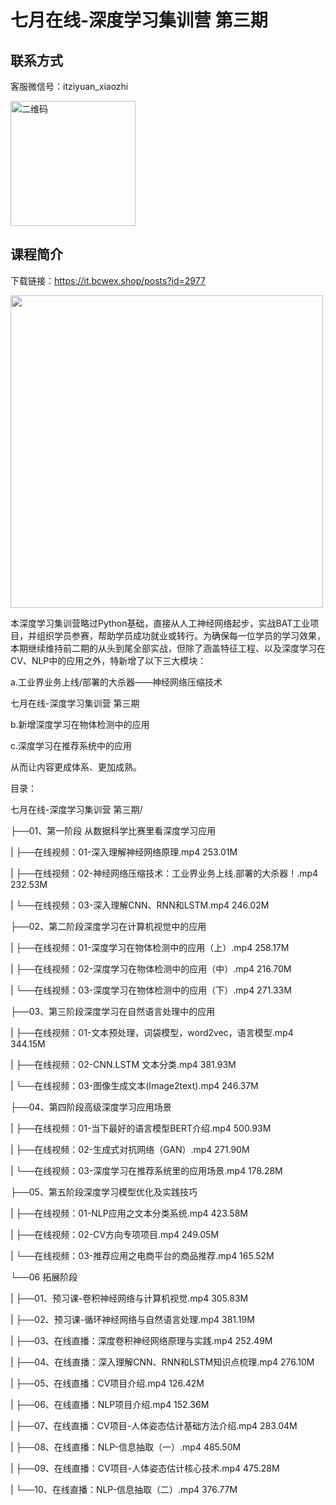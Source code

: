 # 七月在线-深度学习集训营 第三期

## 联系方式

客服微信号：itziyuan_xiaozhi

<img src="https://ziyuanyun.oss-cn-guangzhou.aliyuncs.com/common/20240614073449/666b82192834a.jpg" width="200" height="200" alt="二维码">

## 课程简介

下载链接：https://it.bcwex.shop/posts?id=2977

<img src="https://ziyuanyun.oss-cn-guangzhou.aliyuncs.com/yun/20240515153432/6644658844c68.jpg" width="500" alt="">

  本深度学习集训营略过Python基础，直接从人工神经网络起步，实战BAT工业项目，并组织学员参赛，帮助学员成功就业或转行。为确保每一位学员的学习效果，本期继续维持前二期的从头到尾全部实战，但除了涵盖特征工程、以及深度学习在CV、NLP中的应用之外，特新增了以下三大模块：

 a.工业界业务上线/部署的大杀器——神经网络压缩技术

 七月在线-深度学习集训营 第三期



 b.新增深度学习在物体检测中的应用

 c.深度学习在推荐系统中的应用

 从而让内容更成体系、更加成熟。

 目录：

 七月在线-深度学习集训营 第三期/

 ├──01、第一阶段 从数据科学比赛里看深度学习应用

 | ├──在线视频：01-深入理解神经网络原理.mp4 253.01M

 | ├──在线视频：02-神经网络压缩技术：工业界业务上线.部署的大杀器！.mp4 232.53M

 | └──在线视频：03-深入理解CNN、RNN和LSTM.mp4 246.02M

 ├──02、第二阶段深度学习在计算机视觉中的应用

 | ├──在线视频：01-深度学习在物体检测中的应用（上）.mp4 258.17M

 | ├──在线视频：02-深度学习在物体检测中的应用（中）.mp4 216.70M

 | └──在线视频：03-深度学习在物体检测中的应用（下）.mp4 271.33M

 ├──03、第三阶段深度学习在自然语言处理中的应用

 | ├──在线视频：01-文本预处理，词袋模型，word2vec，语言模型.mp4 344.15M

 | ├──在线视频：02-CNN.LSTM 文本分类.mp4 381.93M

 | └──在线视频：03-图像生成文本(Image2text).mp4 246.37M

 ├──04、第四阶段高级深度学习应用场景

 | ├──在线视频：01-当下最好的语言模型BERT介绍.mp4 500.93M

 | ├──在线视频：02-生成式对抗网络（GAN）.mp4 271.90M

 | └──在线视频：03-深度学习在推荐系统里的应用场景.mp4 178.28M

 ├──05、第五阶段深度学习模型优化及实践技巧

 | ├──在线视频：01-NLP应用之文本分类系统.mp4 423.58M

 | ├──在线视频：02-CV方向专项项目.mp4 249.05M

 | └──在线视频：03-推荐应用之电商平台的商品推荐.mp4 165.52M

 └──06 拓展阶段

 | ├──01、预习课-卷积神经网络与计算机视觉.mp4 305.83M

 | ├──02、预习课-循环神经网络与自然语言处理.mp4 381.19M

 | ├──03、在线直播：深度卷积神经网络原理与实践.mp4 252.49M

 | ├──04、在线直播：深入理解CNN、RNN和LSTM知识点梳理.mp4 276.10M

 | ├──05、在线直播：CV项目介绍.mp4 126.42M

 | ├──06、在线直播：NLP项目介绍.mp4 152.36M

 | ├──07、在线直播：CV项目-人体姿态估计基础方法介绍.mp4 283.04M

 | ├──08、在线直播：NLP-信息抽取（一）.mp4 485.50M

 | ├──09、在线直播：CV项目-人体姿态估计核心技术.mp4 475.28M

 | └──10、在线直播：NLP-信息抽取（二）.mp4 376.77M

  